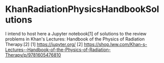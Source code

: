 # KhanRadiationPhysicsHandbookSolutions
I intend to host here a Jupyter notebook[1] of solutions to the review problems in Khan's Lectures: Handbook of the Physics of Radiation Therapy.[2]
[1] https://jupyter.org/
[2] https://shop.lww.com/Khan-s-Lectures--Handbook-of-the-Physics-of-Radiation-Therapy/p/9781605476810
